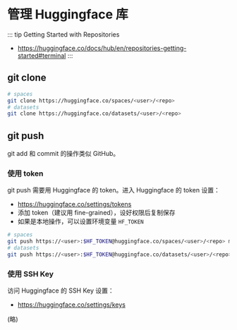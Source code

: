 # 管理 Huggingface 库

::: tip Getting Started with Repositories
* https://huggingface.co/docs/hub/en/repositories-getting-started#terminal
:::

## git clone
```sh
# spaces
git clone https://huggingface.co/spaces/<user>/<repo>
# datasets
git clone https://huggingface.co/datasets/<user>/<repo>
```

## git push
git add 和 commit 的操作类似 GitHub。

### 使用 token
git push 需要用 Huggingface 的 token。进入 Huggingface 的 token 设置：
- https://huggingface.co/settings/tokens
- 添加 token（建议用 fine-grained），设好权限后复制保存
- 如果是本地操作，可以设置环境变量 `HF_TOKEN`

```sh
# spaces
git push https://<user>:$HF_TOKEN@huggingface.co/spaces/<user>/<repo> main:main
# datasets
git push https://<user>:$HF_TOKEN@huggingface.co/datasets/<user>/<repo> main:main
```

### 使用 SSH Key

访问 Huggingface 的 SSH Key 设置：
- https://huggingface.co/settings/keys

(略)
